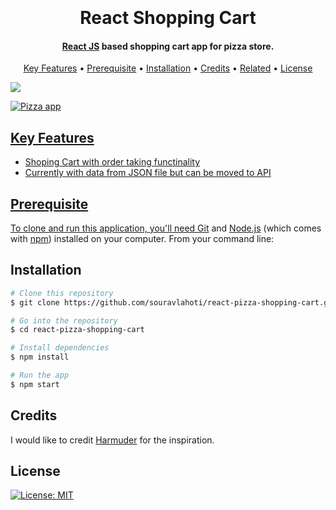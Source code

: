 
<h1 align="center">
  <br>
  <a href="#"></a>
  <br>
  React Shopping Cart
  <br>
</h1>
<h4 align="center"><a href="https://reactjs.org/" target="_blank">React JS</a> based shopping cart app for pizza store.</h4>
<p align="center">
  <a href="#key-features">Key Features</a> •
  <a href="#prerequisite">Prerequisite</a> •
  <a href="#installation">Installation</a> •
  <a href="#credits">Credits</a> •
  <a href="#related">Related</a> •
  <a href="#license">License</a>
</p>

<a href="https://ibb.co/VVjgwm0"><img src="https://user-images.githubusercontent.com/4952640/121809198-82a6a300-cc79-11eb-90e3-0fa7e1e45ae3.png"></img>

![Pizza app](https://user-images.githubusercontent.com/4952640/121810094-0f9f2b80-cc7d-11eb-9d78-2978594ae331.gif)




## Key Features



* Shoping Cart with order taking functinality
* Currently with data from JSON file but can be moved to API

## Prerequisite

To clone and run this application, you'll need [Git](https://git-scm.com) and [Node.js](https://nodejs.org/en/download/) (which comes with [npm](http://npmjs.com)) installed on your computer. From your command line:

## Installation

```bash
# Clone this repository
$ git clone https://github.com/souravlahoti/react-pizza-shopping-cart.git

# Go into the repository
$ cd react-pizza-shopping-cart

# Install dependencies
$ npm install

# Run the app
$ npm start
```

## Credits

I would like to credit [Harmuder](https://dribbble.com/Harmuder) for the inspiration.

## License
[![License: MIT](https://img.shields.io/badge/License-MIT-yellow.svg)](https://opensource.org/licenses/MIT)
